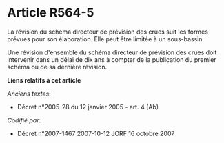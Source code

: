 # Article R564-5

La révision du schéma directeur de prévision des crues suit les formes prévues pour son élaboration. Elle peut être limitée à
un sous-bassin.

Une révision d'ensemble du schéma directeur de prévision des crues doit intervenir dans un délai de dix ans à compter de la
publication du premier schéma ou de sa dernière révision.

**Liens relatifs à cet article**

_Anciens textes_:

  - Décret n°2005-28 du 12 janvier 2005 - art. 4 (Ab)

_Codifié par_:

  - Décret n°2007-1467 2007-10-12 JORF 16 octobre 2007
